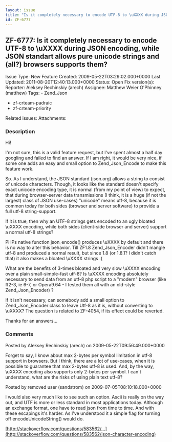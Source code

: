 ```yaml
---
layout: issue
title: "Is it completely necessary to encode UTF-8 to \uXXXX during JSON encoding, while JSON standart allows pure unicode strings and (all?) browsers supports them?"
id: ZF-6777
---
```


ZF-6777: Is it completely necessary to encode UTF-8 to \\uXXXX during JSON encoding, while JSON standart allows pure unicode strings and (all?) browsers supports them?
-----------------------------------------------------------------------------------------------------------------------------------------------------------------------

 Issue Type: New Feature Created: 2009-05-22T03:29:02.000+0000 Last Updated: 2011-08-20T12:40:13.000+0000 Status: Open Fix version(s): 
 Reporter:  Aleksey Rechinskiy (arech)  Assignee:  Matthew Weier O'Phinney (matthew)  Tags: - Zend\_Json
- zf-crteam-padraic
- zf-crteam-priority
 
 Related issues: 
 Attachments: 
### Description

Hi!

I'm not sure, this is a valid feature request, but I've spent almost a half day googling and failed to find an answer. If I am right, it would be very nice, if some one adds an easy and small option to Zend\_Json\_Encode to make this feature work.

So. As I understand, the JSON standard (json.org) allows a string to consist of unicode characters. Though, it looks like the standard doesn't specify exact unicode encoding type, it is normal (from my point of view) to expect, that during browser-server data transmissions (I think, it is a huge (if not the largest) class of JSON use-cases) "unicode" means utf-8, because it is common today for both sides (browser and server software) to provide a full utf-8 string-support.

If it is true, then why an UTF-8 strings gets encoded to an ugly bloated \\uXXXX encoding, while both sides (client-side browser and server) support a normal utf-8 strings?

PHPs native function json\_encode() produces \\uXXXX by default and there is no way to alter this behavior. Till ZF1.8 Zend\_Json\_Encoder didn't mangle utf-8 and produced a normal result, but since 1.8 (or 1.8.1? I didn't catch that) it also makes a bloated \\uXXXX strings :(

What are the benefits of 3-times bloated and very slow \\uXXXX encoding over a plain small-simple-fast utf-8? Is \\uXXXX encoding absolutely necessary to send data from an utf-8 php script to a "modern" browser (like ff2-3, ie 6-7, or Opera9.64 - I tested them all with an old-style Zend\_Json\_Encoder) ?

If it isn't necessary, can somebody add a small option to Zend\_Json\_Encoder class to leave Utf-8 as it is, without converting to \\uXXXX? The question is related to ZF-4054, if its effect could be reverted.

Thanks for an answers...

 

 

### Comments

Posted by Aleksey Rechinskiy (arech) on 2009-05-22T09:56:49.000+0000

Forget to say, I know about max 2-bytes per symbol limitation in utf-8 support in browsers. But I think, there are a lot of use-cases, when it is possible to guarantee that max 2-bytes utf-8 is used. And, by the way, \\uXXXX encoding also supports only 2-bytes per symbol. I can't understand, what are the risks of using plain text utf-8?

 

 

Posted by removed user (sandstrom) on 2009-07-05T08:10:18.000+0000

I would also very much like to see such an option. Ascii is really on the way out, and UTF is more or less standard in most applications today. Although an exchange format, one have to read json from time to time. And with these escapings it's harder. As I've understood it a simple flag for turning off encodeUnicodeString() would do.

[http://stackoverflow.com/questions/583562/…](http://stackoverflow.com/questions/583562/json-character-encoding)

 

 